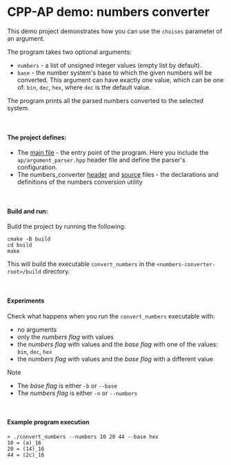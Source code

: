 # CPP-AP demo: numbers converter

This demo project demonstrates how you can use the `choises` parameter of an argument.

The program takes two optional arguments:
* `numbers` - a list of unsigned integer values (empty list by default).
* `base` - the number system's base to which the given numbers will be converted. This argument can have exactly one value, which can be one of: `bin`, `dec`, `hex`, where `dec` is the default value.

The program prints all the parsed numbers converted to the selected system.

<br />

#### The project defines:

* The [main file](app/main.cpp) - the entry point of the program. Here you include the `ap/argument_parser.hpp` header file and define the parser's configuration.
* The numbers_converter [header](include/numbers_converter.hpp) and [source](source/numbers_converter.cpp) files - the declarations and definitions of the numbers conversion utility

<br />

#### Build and run:

Build the project by running the following:

```shell
cmake -B build
cd build
make
```

This will build the executable `convert_numbers` in the `<numbers-converter-root>/build` directory.

<br />

#### Experiments

Check what happens when you run the `convert_numbers` executable with:
* no arguments
* only the *numbers flag* with values
* the *numbers flag* with values and the *base flag* with one of the values: `bin`, `dec`, `hex`
* the *numbers flag* with values and the *base flag* with a different value

> [!NOTE]
> * The *base flag* is either `-b` or `--base`
> * The *numbers flag* is either `-n` or `--numbers`

<br />

#### Example program execution

```shell
> ./convert_numbers --numbers 10 20 44 --base hex
10 = (a)_16
20 = (14)_16
44 = (2c)_16
```

